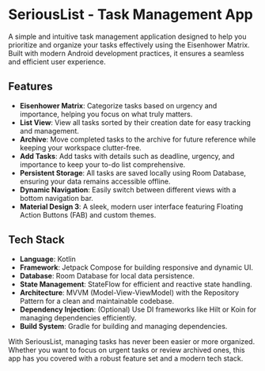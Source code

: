 # SeriousList - Task Management App

A simple and intuitive task management application designed to help you prioritize and organize your tasks effectively using the Eisenhower Matrix. Built with modern Android development practices, it ensures a seamless and efficient user experience.

## Features

- **Eisenhower Matrix**: Categorize tasks based on urgency and importance, helping you focus on what truly matters.
- **List View**: View all tasks sorted by their creation date for easy tracking and management.
- **Archive**: Move completed tasks to the archive for future reference while keeping your workspace clutter-free.
- **Add Tasks**: Add tasks with details such as deadline, urgency, and importance to keep your to-do list comprehensive.
- **Persistent Storage**: All tasks are saved locally using Room Database, ensuring your data remains accessible offline.
- **Dynamic Navigation**: Easily switch between different views with a bottom navigation bar.
- **Material Design 3**: A sleek, modern user interface featuring Floating Action Buttons (FAB) and custom themes.

## Tech Stack

- **Language**: Kotlin
- **Framework**: Jetpack Compose for building responsive and dynamic UI.
- **Database**: Room Database for local data persistence.
- **State Management**: StateFlow for efficient and reactive state handling.
- **Architecture**: MVVM (Model-View-ViewModel) with the Repository Pattern for a clean and maintainable codebase.
- **Dependency Injection**: (Optional) Use DI frameworks like Hilt or Koin for managing dependencies efficiently.
- **Build System**: Gradle for building and managing dependencies.

With SeriousList, managing tasks has never been easier or more organized. Whether you want to focus on urgent tasks or review archived ones, this app has you covered with a robust feature set and a modern tech stack.

